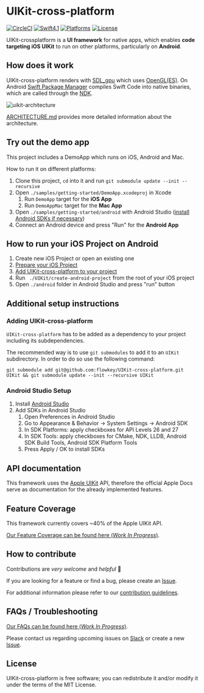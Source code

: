 # UIKit-cross-platform

[![CircleCI](https://circleci.com/gh/flowkey/UIKit-cross-platform.svg?style=shield&circle-token=2bc60653f4bb369754b04d97d324d9ba2bee6c6b)](https://circleci.com/gh/flowkey/UIKit-SDL)
[![Swift4.1](https://img.shields.io/badge/swift-4.1-orange.svg?style=flat)](https://swift.org/)
[![Platforms](https://img.shields.io/badge/platform-Android%20%7C%20macOS-lightgrey.svg)](https://swift.org/)
[![License](https://img.shields.io/badge/license-MIT-71787A.svg)](https://tldrlegal.com/license/mit-license)

UIKit-crossplatform is a **UI framework** for native apps, which enables **code targeting iOS UIKit** to run on other platforms, particularly on **Android**.<br>

## How does it work

UIKit-cross-platform renders with [SDL_gpu](https://github.com/grimfang4/sdl-gpu) which uses [OpenGL(ES)](https://www.opengl.org/).
On Android [Swift Package Manager](https://github.com/apple/swift-package-manager) compiles Swift Code into native binaries, which are called through the [NDK](https://developer.android.com/ndk/).

![uikit-architecture](https://user-images.githubusercontent.com/10008938/42819122-e147ca8e-89d2-11e8-8227-454a98963953.png)

[ARCHITECTURE.md](docs/ARCHITECTURE.md) provides more detailed information about the architecture.

## Try out the demo app

This project includes a DemoApp which runs on iOS, Android and Mac.

How to run it on different platforms:
1. Clone this project, `cd` into it and run `git submodule update --init --recursive`
2. Open `./samples/getting-started/DemoApp.xcodeproj` in Xcode
    1. Run `DemoApp` target for the **iOS App**
    2. Run `DemoAppMac` target for the **Mac App**
3. Open `./samples/getting-started/android` with Android Studio ([install Android SDKs if necessary](#Android-Studio-Setup))
4. Connect an Android device and press "Run" for the **Android App**

## How to run your iOS Project on Android

1. Create new iOS Project or open an existing one
2. [Prepare your iOS Project](docs/PREPARE_IOS_PROJECT.md)
3. [Add UIKit-cross-platform to your project](#adding-UIKit-cross-platform)
4. Run ` ./UIKit/create-android-project` from the root of your iOS project
5. Open `./android` folder in Android Studio and press "run" button

## Additional setup instructions

### Adding UIKit-cross-platform

`UIKit-cross-platform` has to be added as a dependency to your project including its subdependencies.

The recommended way is to use `git submodules` to add it to an `UIKit` subdirectory.
In order to do so use the following command:
```
git submodule add git@github.com:flowkey/UIKit-cross-platform.git UIKit && git submodule update --init --recursive UIKit
```

### Android Studio Setup

1. Install [Android Studio](https://developer.android.com/studio/)
2. Add SDKs in Android Studio
    1. Open Preferences in Android Studio
    2. Go to Appearance & Behavior -> System Settings -> Android SDK
    3. In SDK Platforms: apply checkboxes for API Levels 26 and 27
    4. In SDK Tools: apply checkboxes for CMake, NDK, LLDB, Android SDK Build Tools, Android SDK Platform Tools
    5. Press Apply / OK to install SDKs

## API documentation

This framework uses the [Apple UIKit](https://developer.apple.com/documentation/uikit) API, therefore the official Apple Docs serve as documentation for the already implemented features.

## Feature Coverage

This framework currently covers ~40% of the Apple UIKit API.

[Our Feature Coverage can be found here (*Work In Progress*)](docs/FEATURE_COVERAGE.md).

## How to contribute

Contributions are *very welcome* and *helpful* 🙌

If you are looking for a feature or find a bug, please create an [Issue](https://github.com/flowkey/UIKit-cross-platform/issues/new/choose).

For additional information please refer to our [contribution guidelines](docs/CONTRIBUTING.md).

## FAQs / Troubleshooting

[Our FAQs can be found here (*Work In Progress*)](docs/FAQs.md). 

Please contact us regarding upcoming issues on [Slack](https://uikit-cross-platform.slack.com/) or create a new [Issue](https://github.com/flowkey/UIKit-cross-platform/issues/new/choose).

## License

UIKit-cross-platform is free software; you can redistribute it and/or modify it under the terms of the MIT License.
